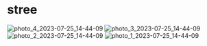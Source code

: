 # stree


![photo_4_2023-07-25_14-44-09](https://github.com/ValiiJ/Stree/assets/85800317/aaba4f7f-1d28-4909-a6ca-174950758a3c)
![photo_3_2023-07-25_14-44-09](https://github.com/ValiiJ/Stree/assets/85800317/c41e4fa7-85bb-4796-ae05-31283a175fd9)
![photo_2_2023-07-25_14-44-09](https://github.com/ValiiJ/Stree/assets/85800317/afc0a460-0410-4b81-a709-435e57ec815b)
![photo_1_2023-07-25_14-44-09](https://github.com/ValiiJ/Stree/assets/85800317/d1806abd-9c0a-4ff0-95e0-f3786b954620)
